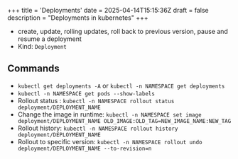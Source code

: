 +++
title = 'Deployments'
date = 2025-04-14T15:15:36Z
draft = false
description = "Deployments in kubernetes"
+++

- create, update, rolling updates, roll back to previous version, pause and resume a deployment
- Kind: `Deployment`

## Commands
- `kubectl get deployments -A` or `kubectl -n NAMESPACE get deployments`
- `kubectl -n NAMESPACE get pods --show-labels`
- Rollout status : `kubectl -n NAMESPACE rollout status deployment/DEPLOYMENT_NAME`
- Change the image in runtime: `kubectl -n NAMESPACE set image deployment/DEPLOYMENT_NAME OLD_IMAGE:OLD_TAG=NEW_IMAGE_NAME:NEW_TAG`
- Rollout history: `kubectl -n NAMESPACE rollout history deployment/DEPLOYMENT_NAME`
- Rollout to specific version: `kubectl -n NAMESPACE rollout undo deployment/DEPLOYMENT_NAME --to-revision=n`